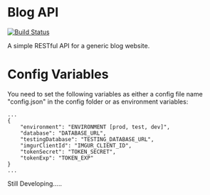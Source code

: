 # Blog API

[![Build Status](https://travis-ci.org/awaseem/picture-storage-api.svg?branch=master)](https://travis-ci.org/awaseem/picture-storage-api)

A simple RESTful API for a generic blog website.

# Config Variables

You need to set the following variables as either a config file name "config.json" in the config folder
or as environment variables:

```
...
{
    "environment": "ENVIRONMENT [prod, test, dev]",
    "database": "DATABASE_URL",
    "testingDatabase": "TESTING_DATABASE_URL",
    "imgurClientId": "IMGUR_CLIENT_ID",
    "tokenSecret": "TOKEN_SECRET",
    "tokenExp": "TOKEN_EXP"
}
...
```

Still Developing.....
